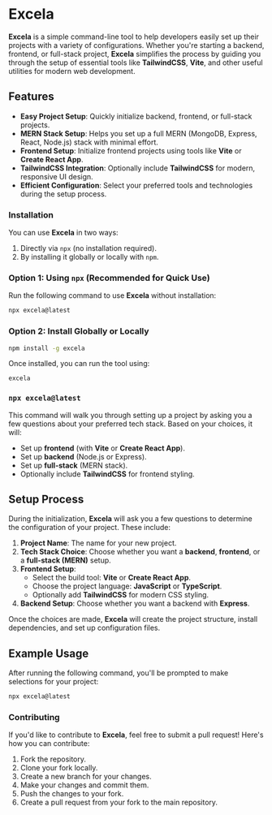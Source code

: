# Excela

**Excela** is a simple command-line tool to help developers easily set up their projects with a variety of configurations. Whether you're starting a backend, frontend, or full-stack project, **Excela** simplifies the process by guiding you through the setup of essential tools like **TailwindCSS**, **Vite**, and other useful utilities for modern web development.

## Features

- **Easy Project Setup**: Quickly initialize backend, frontend, or full-stack projects.
- **MERN Stack Setup**: Helps you set up a full MERN (MongoDB, Express, React, Node.js) stack with minimal effort.
- **Frontend Setup**: Initialize frontend projects using tools like **Vite** or **Create React App**.
- **TailwindCSS Integration**: Optionally include **TailwindCSS** for modern, responsive UI design.
- **Efficient Configuration**: Select your preferred tools and technologies during the setup process.

### Installation

You can use **Excela** in two ways:

1. Directly via `npx` (no installation required).
2. By installing it globally or locally with `npm`.

### Option 1: Using `npx` (Recommended for Quick Use)

Run the following command to use **Excela** without installation:

```bash
npx excela@latest
```

### Option 2: Install Globally or Locally

```bash
npm install -g excela
```

Once installed, you can run the tool using:

```bash
excela
```

### `npx excela@latest`

This command will walk you through setting up a project by asking you a few questions about your preferred tech stack. Based on your choices, it will:

- Set up **frontend** (with **Vite** or **Create React App**).
- Set up **backend** (Node.js or Express).
- Set up **full-stack** (MERN stack).
- Optionally include **TailwindCSS** for frontend styling.

## Setup Process

During the initialization, **Excela** will ask you a few questions to determine the configuration of your project. These include:

1. **Project Name**: The name for your new project.
2. **Tech Stack Choice**: Choose whether you want a **backend**, **frontend**, or a **full-stack (MERN)** setup.
3. **Frontend Setup**:
   - Select the build tool: **Vite** or **Create React App**.
   - Choose the project language: **JavaScript** or **TypeScript**.
   - Optionally add **TailwindCSS** for modern CSS styling.
4. **Backend Setup**: Choose whether you want a backend with **Express**.

Once the choices are made, **Excela** will create the project structure, install dependencies, and set up configuration files.

## Example Usage

After running the following command, you'll be prompted to make selections for your project:

```bash
npx excela@latest
```

### **Contributing**

If you'd like to contribute to **Excela**, feel free to submit a pull request! Here's how you can contribute:

1. Fork the repository.
2. Clone your fork locally.
3. Create a new branch for your changes.
4. Make your changes and commit them.
5. Push the changes to your fork.
6. Create a pull request from your fork to the main repository.
